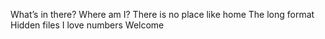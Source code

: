 What’s in there?
Where am I?
There is no place like home
The long format
Hidden files
I love numbers
Welcome
